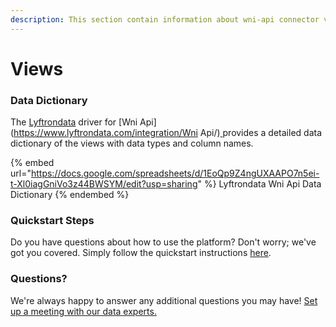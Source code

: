 ```yaml
---
description: This section contain information about wni-api connector views information
---
```


# Views

### Data Dictionary

The [Lyftrondata](https://www.lyftrondata.com/) driver for [Wni Api](https://www.lyftrondata.com/integration/Wni Api/)[ ](https://www.lyftrondata.com/integration/wni-api/)provides a detailed data dictionary of the views with data types and column names.

{% embed url="https://docs.google.com/spreadsheets/d/1EoQp9Z4ngUXAAPO7n5ei-t-Xl0iagGniVo3z44BWSYM/edit?usp=sharing" %}
Lyftrondata Wni Api Data Dictionary
{% endembed %}

### Quickstart Steps

Do you have questions about how to use the platform? Don't worry; we've got you covered. Simply follow the quickstart instructions [here](../../../../quickstart-steps.md).

### Questions? <a href="#questions" id="questions"></a>

We're always happy to answer any additional questions you may have! [Set up a meeting with our data experts.](https://www.lyftrondata.com/book-a-meeting/)


